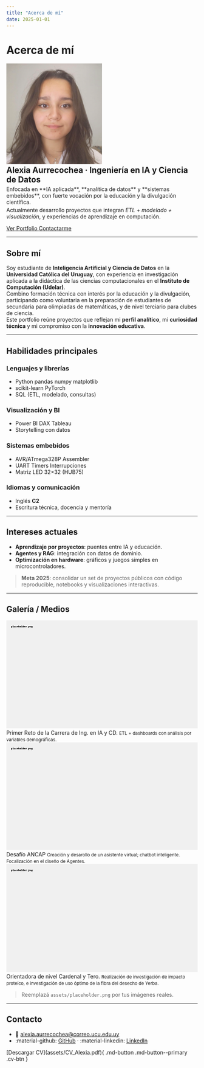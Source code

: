 ```yaml
---
title: "Acerca de mí"
date: 2025-01-01
---
```


# Acerca de mí

<div class="profile-hero">
  <img src="assets/alexia.png" alt="Foto de perfil de Alexia" loading="lazy">
  <div>
    <h2 style="margin:0">Alexia Aurrecochea · Ingeniería en IA y Ciencia de Datos</h2>
    <p style="margin:.25rem 0 0 0">
      Enfocada en **IA aplicada**, **analítica de datos** y **sistemas embebidos**, con fuerte vocación por la educación y la divulgación científica.
    </p>
    <p style="margin:.25rem 0 0 0">
      Actualmente desarrollo proyectos que integran <em>ETL + modelado + visualización</em>, y experiencias de aprendizaje en computación.
    </p>
    <p>
      <a class="md-button md-button--primary" href="../portfolio/">
        Ver Portfolio
      </a>
      <a class="md-button" href="mailto:alexia.aurrecochea@correo.ucu.edu.uy">
        Contactarme
      </a>
    </p>
  </div>
</div>

---

## Sobre mí

Soy estudiante de **Inteligencia Artificial y Ciencia de Datos** en la **Universidad Católica del Uruguay**, con experiencia en investigación aplicada a la didáctica de las ciencias computacionales en el **Instituto de Computación (Udelar)**.  
Combino formación técnica con interés por la educación y la divulgación, participando como voluntaria en la preparación de estudiantes de secundaria para olimpiadas de matemáticas, y de nivel terciario para clubes de ciencia.  
Este portfolio reúne proyectos que reflejan mi **perfil analítico**, mi **curiosidad técnica** y mi compromiso con la **innovación educativa**.

---
## Habilidades principales

<div class="cards-grid skills">

<div class="card">
<h3>Lenguajes y librerías</h3>
<ul class="list-clean">
  <li><span class="pill">Python</span> <span class="pill">pandas</span> <span class="pill">numpy</span> <span class="pill">matplotlib</span></li>
  <li><span class="pill">scikit-learn</span> <span class="pill">PyTorch</span></li>
  <li><span class="pill">SQL</span> (ETL, modelado, consultas)</li>
</ul>
</div>

<div class="card">
<h3>Visualización y BI</h3>
<ul class="list-clean">
  <li><span class="pill">Power BI</span> <span class="pill">DAX</span> <span class="pill">Tableau</span></li>
  <li>Storytelling con datos</li>
</ul>
</div>

<div class="card">
<h3>Sistemas embebidos</h3>
<ul class="list-clean">
  <li><span class="pill">AVR/ATmega328P</span> <span class="pill">Assembler</span></li>
  <li><span class="pill">UART</span> <span class="pill">Timers</span> <span class="pill">Interrupciones</span></li>
  <li>Matriz LED 32×32 (HUB75)</li>
</ul>
</div>

<div class="card">
<h3>Idiomas y comunicación</h3>
<ul class="list-clean">
  <li>Inglés <strong>C2</strong></li>
  <li>Escritura técnica, docencia y mentoría</li>
</ul>
</div>

</div>


---

## Intereses actuales

- **Aprendizaje por proyectos**: puentes entre IA y educación.  
- **Agentes y RAG**: integración con datos de dominio.  
- **Optimización en hardware**: gráficos y juegos simples en microcontroladores.

> **Meta 2025**: consolidar un set de proyectos públicos con código reproducible, notebooks y visualizaciones interactivas.

---

## Galería / Medios

<div class="cards-grid media">

<div class="card">
  <img src="assets/placeholder.png" alt="Reto IA I — CEIBAL">
  <div class="caption">Primer Reto de la Carrera de Ing. en IA y CD.
    <small>ETL + dashboards con análisis por variables demográficas.</small>
  </div>
</div>

<div class="card">
  <img src="assets/placeholder.png" alt="Tech Challenge Antel">
  <div class="caption">Desafío ANCAP
    <small>Creación y desarollo de un asistente virtual; chatbot inteligente. Focalización en el diseño de Agentes.</small>
  </div>
</div>

<div class="card">
  <img src="assets/placeholder.png" alt="Feria de Ciencias">
  <div class="caption">Orientadora de nivel Cardenal y Tero.
    <small>Realización de investigación de impacto proteíco, e investigación de uso óptimo de la fibra del desecho de Yerba.</small>
  </div>
</div>

</div>

> Reemplazá `assets/placeholder.png` por tus imágenes reales.


---

## Contacto

- 📧 alexia.aurrecochea@correo.ucu.edu.uy  
- :material-github: [GitHub](https://github.com/tu-usuario) · :material-linkedin: [LinkedIn](https://www.linkedin.com/in/tu-handle/)
</div>
[Descargar CV](assets/CV_Alexia.pdf){ .md-button .md-button--primary .cv-btn }
</div>




